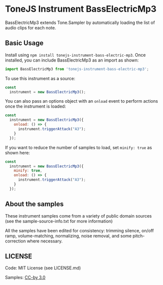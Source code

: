 # ToneJS Instrument BassElectricMp3

BassElectricMp3 extends Tone.Sampler by automatically loading the list of audio clips for each note.

## Basic Usage

Install using `npm install tonejs-instrument-bass-electric-mp3`. Once installed, you can include BassElectricMp3 as an import as shown:

```javascript
import BassElectricMp3 from 'tonejs-instrument-bass-electric-mp3';
```

To use this instrument as a source:

```javascript
const
  instrument = new BassElectricMp3();
```

You can also pass an options object with an `onload` event to perform actions once the instrument is loaded:

```javascript
const
  instrument = new BassElectricMp3({
    onload: () => {
      instrument.triggerAttack("A3");
    }
  });
```

If you want to reduce the number of samples to load, set `minify: true` as shown here:

```javascript
const
  instrument = new BassElectricMp3({
    minify: true,
    onload: () => {
      instrument.triggerAttack("A3");
    }
  });
```

## About the samples

These instrument samples come from a variety of public domain sources (see the sample-source-info.txt for more information)

All the samples have been edited for consistency: trimming silence, on/off ramp, volume-matching, normalizing, noise removal, and some pitch-correction where necessary.

## LICENSE

Code: MIT License (see LICENSE.md)

Samples: [CC-by 3.0](https://creativecommons.org/licenses/by/3.0/)
